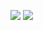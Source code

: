![](https://github-readme-stats.vercel.app/api?username=n1ko23&count_private=true&show_icons=true&include_all_commits=true&theme=synthwave)
![](https://static.zerochan.net/Ram.%28Re%3AZero%29.full.2560670.gif)


<!--
**N1kO23/N1kO23** is a ✨ _special_ ✨ repository because its `README.md` (this file) appears on your GitHub profile.

Here are some ideas to get you started:

- 🔭 I’m currently working on ...
- 🌱 I’m currently learning ...
- 👯 I’m looking to collaborate on ...
- 🤔 I’m looking for help with ...
- 💬 Ask me about ...
- 📫 How to reach me: ...
- 😄 Pronouns: ...
- ⚡ Fun fact: ...
-->
